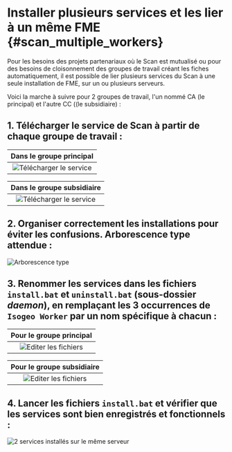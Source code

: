 # Installer plusieurs services et les lier à un même FME {#scan_multiple_workers}

Pour les besoins des projets partenariaux où le Scan est mutualisé ou pour des besoins de cloisonnement des groupes de travail créant les fiches automatiquement, il est possible de lier plusieurs services du Scan à une seule installation de FME, sur un ou plusieurs serveurs.

Voici la marche à suivre pour 2 groupes de travail, l&apos;un nommé CA (le principal) et l&apos;autre CC ((le subsidiaire) :

## 1. Télécharger le service de Scan à partir de chaque groupe de travail :

| Dans le groupe principal |
| :----------------------: |
| ![Télécharger le service](/assets/scanFME_install_muli_gt01.png "Télécharger le service depuis le groupe de travail n°1") |

| Dans le groupe subsidiaire |
| :------------------------: |
| ![Télécharger le service](/assets/scanFME_install_muli_gt02.png "Télécharger le service depuis le groupe de travail n°2")   |

## 2. Organiser correctement les installations pour éviter les confusions. Arborescence type attendue :

![Arborescence type](/assets/scanFME_install_muli_arborescence.png "Bien ranger les différents services")

## 3. Renommer les services dans les fichiers `install.bat` et `uninstall.bat` (sous-dossier *daemon*), en remplaçant les 3 occurrences de `Isogeo Worker` par un nom spécifique à chacun :

| Pour le groupe principal |
| :----------------------: |
| ![Editer les fichiers](/assets/scanFME_install_muli_edited_files_gt01.png "Edition des fichiers dans un éditeur de texte") |

| Pour le groupe subsidiaire |
| :------------------------: |
| ![Editer les fichiers](/assets/scanFME_install_muli_edited_files_gt02.png "Edition des fichiers dans un éditeur de texte") |

## 4. Lancer les fichiers `install.bat` et vérifier que les services sont bien enregistrés et fonctionnels :

![2 services installés sur le même serveur](/assets/scanFME_install_multi_services.png "vérifier l&apos;installation des 2 services")

